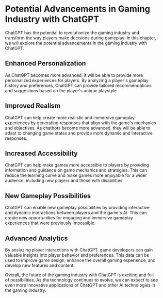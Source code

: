 Potential Advancements in Gaming Industry with ChatGPT
=========================================================================================================

ChatGPT has the potential to revolutionize the gaming industry and transform the way players make decisions during gameplay. In this chapter, we will explore the potential advancements in the gaming industry with ChatGPT.

Enhanced Personalization
------------------------

As ChatGPT becomes more advanced, it will be able to provide more personalized experiences for players. By analyzing a player's gameplay history and preferences, ChatGPT can provide tailored recommendations and suggestions based on the player's unique playstyle.

Improved Realism
----------------

ChatGPT can help create more realistic and immersive gameplay experiences by generating responses that align with the game's mechanics and objectives. As chatbots become more advanced, they will be able to adapt to changing game states and provide more dynamic and interactive responses.

Increased Accessibility
-----------------------

ChatGPT can help make games more accessible to players by providing information and guidance on game mechanics and strategies. This can reduce the learning curve and make games more enjoyable for a wider audience, including new players and those with disabilities.

New Gameplay Possibilities
--------------------------

ChatGPT can enable new gameplay possibilities by providing interactive and dynamic interactions between players and the game's AI. This can create new opportunities for engaging and immersive gameplay experiences that were previously impossible.

Advanced Analytics
------------------

By analyzing player interactions with ChatGPT, game developers can gain valuable insights into player behavior and preferences. This data can be used to improve game design, enhance the overall gaming experience, and develop new features and content.

Overall, the future of the gaming industry with ChatGPT is exciting and full of possibilities. As the technology continues to evolve, we can expect to see even more innovative applications of ChatGPT and other AI technologies in the gaming industry.
